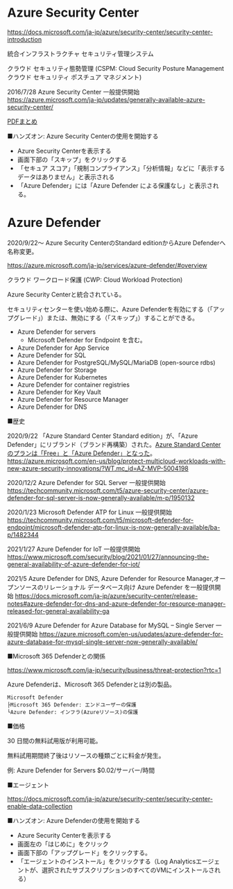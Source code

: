 # Azure Security Center

https://docs.microsoft.com/ja-jp/azure/security-center/security-center-introduction

統合インフラストラクチャ セキュリティ管理システム

クラウド セキュリティ態勢管理 (CSPM: Cloud Security Posture Management クラウド セキュリティ ポスチュア マネジメント)

2016/7/28 Azure Security Center 一般提供開始
https://azure.microsoft.com/ja-jp/updates/generally-available-azure-security-center/

[PDFまとめ](../AZ-500/pdf/mod4/Azure%20Security%20Center%20まとめ.pdf)


■ハンズオン: Azure Security Centerの使用を開始する
- Azure Security Centerを表示する
- 画面下部の「スキップ」をクリックする
- 「セキュア スコア」「規制コンプライアンス」「分析情報」などに「表示するデータはありません」と表示される
- 「Azure Defender」には「Azure Defender による保護なし」と表示される。

# Azure Defender

2020/9/22～ Azure Security CenterのStandard editionからAzure Defenderへ名称変更。

https://azure.microsoft.com/ja-jp/services/azure-defender/#overview

クラウド ワークロード保護 (CWP: Cloud Workload Protection)

Azure Security Centerと統合されている。

セキュリティセンターを使い始める際に、Azure Defenderを有効にする（「アップグレード」）または、無効にする（「スキップ」）することができる。

- Azure Defender for servers
  - Microsoft Defender for Endpoint を含む。
- Azure Defender for App Service
- Azure Defender for SQL
- Azure Defender for PostgreSQL/MySQL/MariaDB (open-source rdbs)
- Azure Defender for Storage
- Azure Defender for Kubernetes
- Azure Defender for container registries
- Azure Defender for Key Vault
- Azure Defender for Resource Manager
- Azure Defender for DNS

■歴史

2020/9/22 「Azure Standard Center Standard edition」が、「Azure Defender」にリブランド（ブランド再構築）された。[Azure Standard Centerのプランは「Free」と「Azure Defender」となった](https://docs.microsoft.com/ja-jp/azure/security-center/security-center-pricing#what-are-the-plans-offered-by-security-center)。
https://azure.microsoft.com/en-us/blog/protect-multicloud-workloads-with-new-azure-security-innovations/?WT.mc_id=AZ-MVP-5004198

2020/12/2 Azure Defender for SQL Server 一般提供開始
https://techcommunity.microsoft.com/t5/azure-security-center/azure-defender-for-sql-server-is-now-generally-available/m-p/1950132

2020/1/23 Microsoft Defender ATP for Linux 一般提供開始
https://techcommunity.microsoft.com/t5/microsoft-defender-for-endpoint/microsoft-defender-atp-for-linux-is-now-generally-available/ba-p/1482344

2021/1/27 Azure Defender for IoT 一般提供開始
https://www.microsoft.com/security/blog/2021/01/27/announcing-the-general-availability-of-azure-defender-for-iot/

2021/5 Azure Defender for DNS, Azure Defender for Resource Manager,オープンソースのリレーショナル データベース向け Azure Defender を一般提供開始
https://docs.microsoft.com/ja-jp/azure/security-center/release-notes#azure-defender-for-dns-and-azure-defender-for-resource-manager-released-for-general-availability-ga

2021/6/9 Azure Defender for Azure Database for MySQL – Single Server  一般提供開始
https://azure.microsoft.com/en-us/updates/azure-defender-for-azure-database-for-mysql-single-server-now-generally-available/

■Microsoft 365 Defenderとの関係

https://www.microsoft.com/ja-jp/security/business/threat-protection?rtc=1

Azure Defenderは、Microsoft 365 Defenderとは別の製品。

```
Microsoft Defender
├Microsoft 365 Defender: エンドユーザーの保護
└Azure Defender: インフラ(Azureリソース)の保護
```

■価格

30 日間の無料試用版が利用可能。

無料試用期間終了後はリソースの種類ごとに料金が発生。

例: Azure Defender for Servers $0.02/サーバー/時間

■エージェント

https://docs.microsoft.com/ja-jp/azure/security-center/security-center-enable-data-collection

■ハンズオン: Azure Defenderの使用を開始する

- Azure Security Centerを表示する
- 画面左の「はじめに」をクリック
- 画面下部の「アップグレード」をクリックする。
- 「エージェントのインストール」をクリックする（Log Analyticsエージェントが、選択されたサブスクリプションのすべてのVMにインストールされる）
